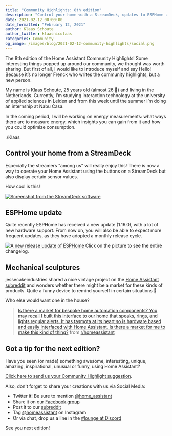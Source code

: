 ```yaml
---
title: "Community Highlights: 8th edition"
description: "Control your home with a StreamDeck, updates to ESPHome and a vintage project."
date: 2021-02-12 00:00:00
date_formatted: "February 12, 2021"
author: Klaas Schoute
author_twitter: klaasnicolaas
categories: Community
og_image: /images/blog/2021-02-12-community-highlights/social.png
---
```


The 8th edition of the Home Assistant Community Highlights! Some interesting
things popped up around our community, we thought was worth sharing. But first of all, 
I would like to introduce myself and say Hello! Because it’s no longer Frenck who 
writes the community highlights, but a new person.

My name is Klaas Schoute, 25 years old (almost 26 🥳) and living in the Netherlands. Currently, I’m
studying interaction technology at the university of applied sciences in Leiden and
from this week until the summer I’m doing an internship at Nabu Casa.

In the coming period, I will be working on energy measurements: what ways there are to
measure energy, which insights you can gain from it and how you could optimize consumption.

./Klaas

## Control your home from a StreamDeck

Especially the streamers "among us" will really enjoy this! There is now a way to operate
your Home Assistant using the buttons on a StreamDeck but also display certain sensor values.

How cool is this!

<object type="image/svg+xml" data="https://gh-card.dev/repos/cgiesche/streamdeck-homeassistant.svg?link_target=_blank"></object>

<a href="https://github.com/cgiesche/streamdeck-homeassistant" target="_blank">
  <img
    src='/images/blog/2021-02-12-community-highlights/streamdeck.png'
    alt="Screenshot from the StreamDeck software"
    style='border: 0;box-shadow: none;'
  />
</a>

## ESPHome update

Quite recently ESPHome has received a new update (1.16.0), with a lot of new hardware support.
From now on, you will also be able to expect more frequent updates, as they have adopted a monthly release cycle.

<p class='img'>
  <a href="https://esphome.io/changelog/v1.16.0.html" target="_blank">
    <img
      src='/images/blog/2021-02-12-community-highlights/esphome.png'
      alt="A new release update of ESPHome"
      style='border: 0;box-shadow: none;'
      />
  </a>
  Click on the picture to see the entire changelog.
</p>

## Mechanical sculptures

jessecakeindustries shared a nice vintage project on the [Home Assistant subreddit][reddit] and
wonders whether there might be a market for these kinds of products. Quite a funny device
to remind yourself in certain situations 🙂

Who else would want one in the house?

<blockquote class="reddit-card" data-card-created="1613128537">
<a href="https://www.reddit.com/r/homeassistant/comments/l1w4gh/is_there_a_market_for_bespoke_home_automation/">Is there a market for bespoke home automation components? You may recall I built this interface to our home that speaks, rings, and lights regular alerts. It has tasmota at its heart so is hardware based and easily interfaced with Home Assistant. Is there a market for me to make this kind of thing?</a> from <a href="http://www.reddit.com/r/homeassistant">r/homeassistant</a>
</blockquote>
<script async src="//embed.redditmedia.com/widgets/platform.js" charset="UTF-8"></script>

## Got a tip for the next edition?

Have you seen (or made) something awesome, interesting, unique, amazing, inspirational, unusual or funny, using Home Assistant?

[Click here to send us your Community Highlight suggestion](/suggest-community-highlight).

Also, don't forget to share your creations with us via Social Media:

- Twitter it! Be sure to mention [@home_assistant][twitter]
- Share it on our [Facebook group][facebook-group]
- Post it to our [subreddit][reddit]
- Tag [@homeassistant][instagram] on Instagram
- Or via chat, drop us a line in the [#lounge at Discord][chat]

See you next edition!

[chat]: https://www.home-assistant.io/join-chat
[facebook-group]: https://www.facebook.com/groups/HomeAssistant/
[instagram]: https://www.instagram.com/homeassistant/
[reddit]: https://www.reddit.com/r/homeassistant
[twitter]: https://www.twitter.com/home_assistant